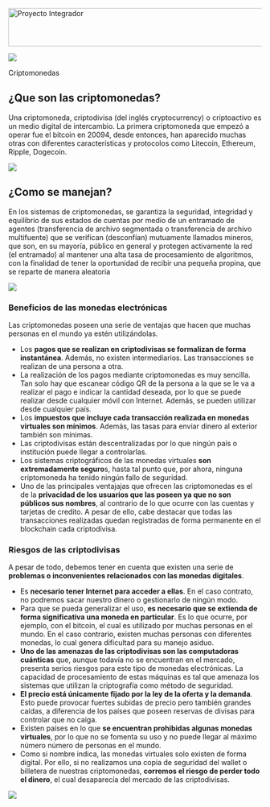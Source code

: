 <a href="https://es.cooltext.com"><img src="https://images.cooltext.com/5136267.png" width="693" height="76" alt="Proyecto Integrador" /></a>

![](https://lh3.googleusercontent.com/nInAea83iDAwE73FJjP4WBlWLHJ_RnjWCyLUiBDe8xUKKcQ6R0tZ87ENiDM8FG6_cT9qM1LEuUaVG9UI=w530-h298-n-rw)

Criptomonedas

## ¿Que son las criptomonedas?
Una criptomoneda, criptodivisa (del inglés cryptocurrency) o criptoactivo es un medio digital de intercambio. La primera criptomoneda que empezó a operar fue el bitcoin en 20094, desde entonces, han aparecido muchas otras con diferentes características y protocolos como Litecoin, Ethereum, Ripple, Dogecoin.

![](https://media.giphy.com/media/LukAHGCMfxMbK/giphy.gif)

## ¿Como se manejan?
En los sistemas de criptomonedas, se garantiza la seguridad, integridad y equilibrio de sus estados de cuentas por medio de un entramado de agentes (transferencia de archivo segmentada o transferencia de archivo multifuente) que se verifican (desconfían) mutuamente llamados mineros, que son, en su mayoría, público en general y protegen activamente la red (el entramado) al mantener una alta tasa de procesamiento de algoritmos, con la finalidad de tener la oportunidad de recibir una pequeña propina, que se reparte de manera aleatoria

![](https://blog.revolut.com/content/images/2017/12/Bid-Ask-Rates.gif)

### Beneficios de las monedas electrónicas

Las criptomonedas poseen una serie de ventajas que hacen que muchas personas en el mundo ya estén utilizándolas.

-   Los  **pagos que se realizan en criptodivisas se formalizan de forma instantánea**. Además, no existen intermediarios. Las transacciones se realizan de una persona a otra.
-   La realización de los pagos mediante criptomonedas es muy sencilla. Tan solo hay que escanear código QR de la persona a la que se le va a realizar el pago e indicar la cantidad deseada, por lo que se puede realizar desde cualquier móvil con Internet. Además, se pueden utilizar desde cualquier país.
-   Los  **impuestos que incluye cada transacción realizada en monedas virtuales son mínimos**. Además, las tasas para enviar dinero al exterior también son mínimas.
-   Las criptodivisas están descentralizadas por lo que ningún país o institución puede llegar a controlarlas.
-   Los sistemas criptográficos de las monedas virtuales  **son extremadamente seguro**s, hasta tal punto que, por ahora, ninguna criptomoneda ha tenido ningún fallo de seguridad.
-   Uno de las principales ventajajas que ofrecen las criptomonedas es el de la  **privacidad de los usuarios que las poseen ya que no son públicos sus nombres**, al contrario de lo que ocurre con las cuentas y tarjetas de credito. A pesar de ello, cabe destacar que todas las transacciones realizadas quedan registradas de forma permanente en el blockchain cada criptodivisa.

### Riesgos de las criptodivisas

A pesar de todo, debemos tener en cuenta que existen una serie de  **problemas o inconvenientes relacionados con las monedas digitales**.

-   Es  **necesario tener Internet para acceder a ellas**. En el caso contrato, no podremos sacar nuestro dinero o gestionarlo de ningún modo.
-   Para que se pueda generalizar el uso,  **es necesario que se extienda de forma significativa una moneda en particular**. Es lo que ocurre, por ejemplo, con el  bitcoin, el cual es utilizado por muchas personas en el mundo. En el caso contrario, existen muchas personas con diferentes monedas, lo cual genera dificultad para su manejo asiduo.
-   **Uno de las amenazas de las criptodivisas son las computadoras cuánticas**  que, aunque todavía no se encuentran en el mercado, presenta serios riesgos para este tipo de monedas electrónicas. La capacidad de procesamiento de estas máquinas es tal que amenaza los sistemas que utilizan la criptografía como método de seguridad.
-   **El precio está únicamente fijado por la ley de la oferta y la demanda**. Esto puede provocar fuertes subidas de precio pero también grandes caídas, a diferencia de los países que poseen reservas de divisas para controlar que no caiga.
-   Existen países en lo que  **se encuentran prohibidas algunas monedas virtuales**, por lo que no se fomenta su uso y no puede llegar al máximo número número de personas en el mundo.
-   Como si nombre indica, las monedas virtuales solo existen de forma digital. Por ello, si no realizamos una copia de seguridad del wallet o billetera de nuestras criptomonedas,  **corremos el riesgo de perder todo el dinero**, el cual desaparecía del mercado de las criptodivisas.

![](https://viralchop.com/wp-content/uploads/2017/12/bitcoin-futures-stockmarket.gif)
